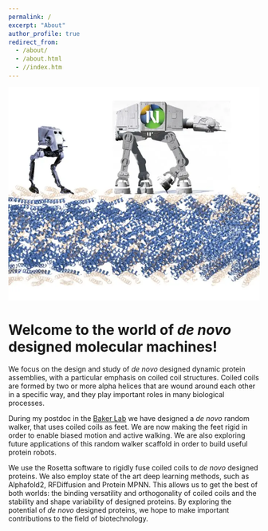 ```yaml
---
permalink: /
excerpt: "About"
author_profile: true
redirect_from: 
  - /about/
  - /about.html
  - //index.htm
---
```



![cover](/images/cover.webp)


Welcome to the world of _de novo_ designed molecular machines!
========

We focus on the design and study of _de novo_ designed dynamic protein assemblies, with a particular emphasis on coiled coil structures. Coiled coils are formed by two or more alpha helices that are wound around each other in a specific way, and they play important roles in many biological processes.  

During my postdoc in the [Baker Lab](https://www.bakerlab.org/) we have designed a _de novo_ random walker, that uses coiled coils as feet. We are now making the feet rigid in order to enable biased motion and active walking. We are also exploring future applications of this random walker scaffold in order to build useful protein robots.   

We use the Rosetta software to rigidly fuse coiled coils to _de novo_ designed proteins. We also employ state of the art deep learning methods, such as Alphafold2, RFDiffusion and Protein MPNN.  This allows us to get the best of both worlds: the binding versatility and orthogonality of coiled coils and the stability and shape variability of designed proteins. By exploring the potential of _de novo_ designed proteins, we hope to make important contributions to the field of biotechnology. 
